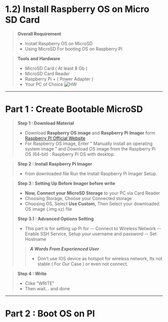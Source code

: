 # 1.2) Install Raspberry OS on Micro SD Card

> **Overall Requirement**
>  - Install Raspberry OS on MicroSD
>  - Using MicroSD For booting OS on Raspberry PI

> **Tools and Hardware**
> - MicroSD Card ( At least 8 Gb )
> - MicroSD Card Reader
> - Raspberry Pi + ( Power Adapter )
> - Your PC of Choice
> ![HW](s/wdev01_group/PIC_pi_image/IMG_E1489.JPG)

* * *
# Part 1 : Create Bootable MicroSD

> **Step 1 :  Download  Material**
> - Download **Raspberry OS image** and **Raspberry Pi Imager** form [Raspberry PI Official Website](https://www.raspberrypi.com/software/)
> - For  Raspberry OS image, Enter " Manually install an operating system image " and Download OS image from the Raspberry Pi OS (64-bit) : Raspberry Pi OS with desktop.
> 

> **Step 2 : Install Raspberry Pi Imager**
> - from downloaded file Run the Install Raspberry Pi Imager Setup.
>

> **Step 3 : Setting Up Before Imager before write**
> - **Now, Connect your MicroSD Storage** to your PC via Card Reader
> - Choosing Storage, Choose your Connected storage
> -  Choosing OS, Select **Use Custom,** Then Select your downloaded OS image (.img.xz) file
>  
>  **Step 3.1 : Advanced Options Setting**
>  - This part is for setting up Pi for 
>  -- Connect to Wireless Network
>  -- Enable SSH Service, Setup your username and password
>  -- Set Hostname
>   
>   > ***A Words From Experienced User***
>   >  - Don't use IOS device as hotspot for wireless network, Its not stable ( For Our Case ) or even not connect.
>  

> **Step 4 : Write**
> - Clike "WRITE"
> - Then wait... and done
>  

* * * 
# Part 2 : Boot OS on PI




